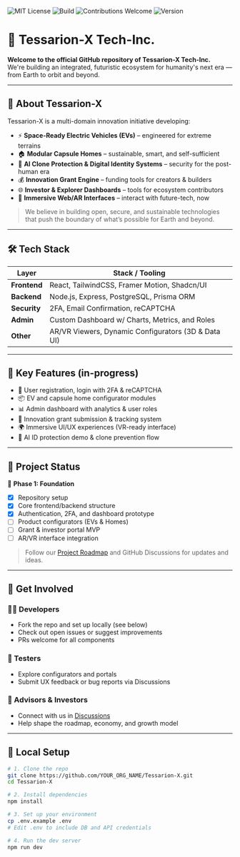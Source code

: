 ![MIT License](https://img.shields.io/badge/license-MIT-blue.svg)
![Build](https://img.shields.io/badge/build-passing-brightgreen)
![Contributions Welcome](https://img.shields.io/badge/contributions-welcome-orange)
![Version](https://img.shields.io/badge/version-0.1.0-alpha-lightgrey)

# 🌌 Tessarion-X Tech-Inc.

**Welcome to the official GitHub repository of Tessarion-X Tech-Inc.**  
We're building an integrated, futuristic ecosystem for humanity's next era — from Earth to orbit and beyond.

---

## 🚀 About Tessarion-X

Tessarion-X is a multi-domain innovation initiative developing:

- ⚡ **Space-Ready Electric Vehicles (EVs)** – engineered for extreme terrains
- 🏠 **Modular Capsule Homes** – sustainable, smart, and self-sufficient
- 🧬 **AI Clone Protection & Digital Identity Systems** – security for the post-human era
- 💰 **Innovation Grant Engine** – funding tools for creators & builders
- 🌐 **Investor & Explorer Dashboards** – tools for ecosystem contributors
- 🧠 **Immersive Web/AR Interfaces** – interact with future-tech, now

> We believe in building open, secure, and sustainable technologies that push the boundary of what’s possible for Earth and beyond.

---

## 🛠️ Tech Stack

| Layer        | Stack / Tooling                                      |
|--------------|------------------------------------------------------|
| **Frontend** | React, TailwindCSS, Framer Motion, Shadcn/UI         |
| **Backend**  | Node.js, Express, PostgreSQL, Prisma ORM             |
| **Security** | 2FA, Email Confirmation, reCAPTCHA                   |
| **Admin**    | Custom Dashboard w/ Charts, Metrics, and Roles       |
| **Other**    | AR/VR Viewers, Dynamic Configurators (3D & Data UI) |

---

## 🧩 Key Features (in-progress)

- 🔐 User registration, login with 2FA & reCAPTCHA
- 📦 EV and capsule home configurator modules
- 📊 Admin dashboard with analytics & user roles
- 📄 Innovation grant submission & tracking system
- 🌍 Immersive UI/UX experiences (VR-ready interface)
- 🧠 AI ID protection demo & clone prevention flow

---

## 🧪 Project Status

🧭 **Phase 1: Foundation**  
- [x] Repository setup  
- [x] Core frontend/backend structure  
- [x] Authentication, 2FA, and dashboard prototype  
- [ ] Product configurators (EVs & Homes)  
- [ ] Grant & investor portal MVP  
- [ ] AR/VR interface integration  

> Follow our [Project Roadmap](#roadmap) and GitHub Discussions for updates and ideas.

---

## 🧠 Get Involved

### 👨‍💻 Developers
- Fork the repo and set up locally (see below)
- Check out open issues or suggest improvements
- PRs welcome for all components

### 🧪 Testers
- Explore configurators and portals
- Submit UX feedback or bug reports via Discussions

### 💼 Advisors & Investors
- Connect with us in [Discussions](https://github.com/YOUR_ORG_NAME/Tessarion-X/discussions)
- Help shape the roadmap, economy, and growth model

---

## 🚧 Local Setup

```bash
# 1. Clone the repo
git clone https://github.com/YOUR_ORG_NAME/Tessarion-X.git
cd Tessarion-X

# 2. Install dependencies
npm install

# 3. Set up your environment
cp .env.example .env
# Edit .env to include DB and API credentials

# 4. Run the dev server
npm run dev
